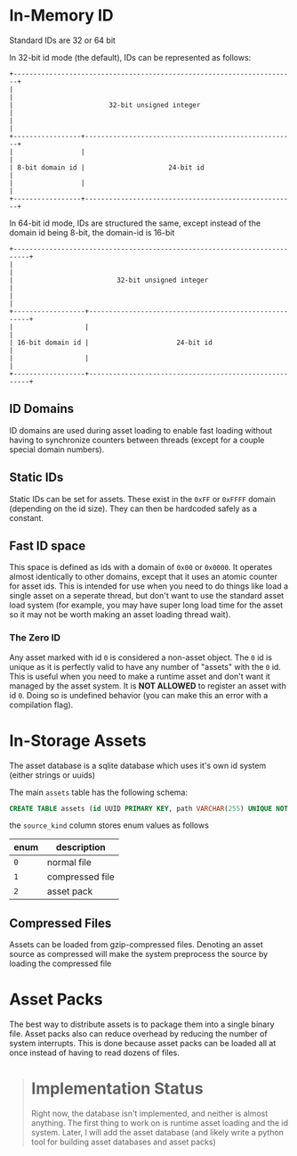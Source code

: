 # In-Memory ID
Standard IDs are 32 or 64 bit

In 32-bit id mode (the default), IDs can be represented as follows:

```
+-----------------------------------------------------------------------+
|                                                                       |
|                        32-bit unsigned integer                        |
|                                                                       |
+-----------------+-----------------------------------------------------+
|                 |                                                     |
| 8-bit domain id |                     24-bit id                       |
|                 |                                                     |
+-----------------+-----------------------------------------------------+
```

In 64-bit id mode, IDs are structured the same, except instead of the domain id being 8-bit, the domain-id is 16-bit


```
+--------------------------------------------------------------------------+
|                                                                          |
|                          32-bit unsigned integer                         |
|                                                                          |
+------------------+-------------------------------------------------------+
|                  |                                                       |
| 16-bit domain id |                      24-bit id                        |
|                  |                                                       |
+------------------+-------------------------------------------------------+
```

## ID Domains
ID domains are used during asset loading to enable fast loading without having to synchronize counters between threads (except for a couple special domain numbers).

## Static IDs
Static IDs can be set for assets. These exist in the `0xFF` or `0xFFFF` domain (depending on the id size). They can then be hardcoded safely as a constant.

## Fast ID space
This space is defined as ids with a domain of `0x00` or `0x0000`. It operates almost identically to other domains, except that it uses an atomic counter for asset ids. This is intended for use when you need to do things like load a single asset on a seperate thread, but don't want to use the standard asset load system (for example, you may have super long load time for the asset so it may not be worth making an asset loading thread wait).

### The Zero ID
Any asset marked with id `0` is considered a non-asset object. The `0` id is unique as it is perfectly valid to have any number of "assets" with the `0` id. This is useful when you need to make a runtime asset and don't want it managed by the asset system.
It is **NOT ALLOWED** to register an asset with id `0`. Doing so is undefined behavior (you can make this an error with a compilation flag).

# In-Storage Assets
The asset database is a sqlite database which uses it's own id system (either strings or uuids)

The main `assets` table has the following schema:
```sql
CREATE TABLE assets (id UUID PRIMARY KEY, path VARCHAR(255) UNIQUE NOT NULL, source_kind INTEGER NOT NULL, source_path VARCHAR(255) NOT NULL)
```

the `source_kind` column stores enum values as follows


| enum | description     |
|------|-----------------|
| `0`  | normal file     |
| `1`  | compressed file |
| `2`  | asset pack      |


## Compressed Files
Assets can be loaded from gzip-compressed files. Denoting an asset source as compressed will make the system preprocess the source by loading the compressed file

# Asset Packs
The best way to distribute assets is to package them into a single binary file.
Asset packs also can reduce overhead by reducing the number of system interrupts. This is done because asset packs can be loaded all at once instead of having to read dozens of files.


> # Implementation Status
> Right now, the database isn't implemented, and neither is almost anything.
> The first thing to work on is runtime asset loading and the id system.
> Later, I will add the asset database (and likely write a python tool for building asset databases and asset packs)



